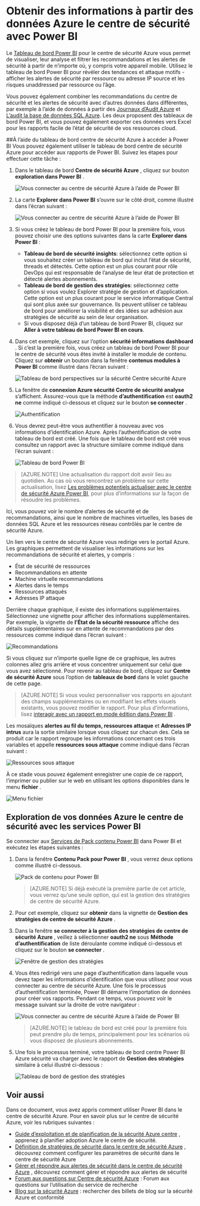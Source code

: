 <properties
   pageTitle="Obtenir des informations à partir des données Azure le centre de sécurité avec Power BI | Microsoft Azure"
   description="Le pack de contenu Azure sécurité Centre Power BI facilite la rechercher des alertes de sécurité, recommandations, attaque des ressources et des tendances, basé sur un jeu de données qui a été créé pour vos rapports."
   services="security-center"
   documentationCenter="na"
   authors="YuriDio"
   manager="swadhwa"
   editor=""/>

<tags
   ms.service="security-center"
   ms.devlang="na"
   ms.topic="hero-article"
   ms.tgt_pltfrm="na"
   ms.workload="na"
   ms.date="09/22/2016"
   ms.author="yurid"/>

# <a name="get-insights-from-azure-security-center-data-with-power-bi"></a>Obtenir des informations à partir des données Azure le centre de sécurité avec Power BI
Le [Tableau de bord Power BI](http://aka.ms/azure-security-center-power-bi) pour le centre de sécurité Azure vous permet de visualiser, leur analyse et filtrer les recommandations et les alertes de sécurité à partir de n’importe où, y compris votre appareil mobile. Utilisez le tableau de bord Power BI pour révéler des tendances et attaque motifs - afficher les alertes de sécurité par ressource ou adresse IP source et les risques unaddressed par ressource ou l’âge. 

Vous pouvez également combiner les recommandations du centre de sécurité et les alertes de sécurité avec d’autres données dans différentes, par exemple à l’aide de données à partir des [Journaux d’Audit Azure](https://powerbi.microsoft.com/blog/monitor-azure-audit-logs-with-power-bi/) et [L’audit la base de données SQL Azure](https://powerbi.microsoft.com/blog/monitor-your-azure-sql-database-auditing-activity-with-power-bi/). Les deux proposent des tableaux de bord Power BI, et vous pouvez également exporter ces données vers Excel pour les rapports facile de l’état de sécurité de vos ressources cloud.

##<a name="using-azure-security-center-dashboard-to-access-power-bi"></a>À l’aide du tableau de bord centre de sécurité Azure à accéder à Power BI
Vous pouvez également utiliser le tableau de bord centre de sécurité Azure pour accéder aux rapports de Power BI. Suivez les étapes pour effectuer cette tâche : 

1. Dans le tableau de bord **Centre de sécurité Azure** , cliquez sur bouton **exploration dans Power BI** .

    ![Vous connecter au centre de sécurité Azure à l’aide de Power BI](./media/security-center-powerbi/security-center-powerbi-fig1-new10.png) 

2. La carte **Explorer dans Power BI** s’ouvre sur le côté droit, comme illustré dans l’écran suivant :

    ![Vous connecter au centre de sécurité Azure à l’aide de Power BI](./media/security-center-powerbi/security-center-powerbi-fig1-new2.png)

3. Si vous créez le tableau de bord Power BI pour la première fois, vous pouvez choisir une des options suivantes dans la carte **Explorer dans Power BI** : 

    - **Tableau de bord de sécurité insights**: sélectionnez cette option si vous souhaitez créer un tableau de bord qui inclut l’état de sécurité, threads et détectés. Cette option est un plus courant pour rôle DevOps qui est responsable de l’analyse de leur état de protection et détecté alertes abonnements.
    - **Tableau de bord de gestion des stratégies**: sélectionnez cette option si vous voulez Explorer stratégie de gestion et d’application.  Cette option est un plus courant pour le service informatique Central qui sont plus axée sur gouvernance. Ils peuvent utiliser ce tableau de bord pour améliorer la visibilité et des idées sur adhésion aux stratégies de sécurité au sein de leur organisation.
    - Si vous disposez déjà d’un tableau de bord Power BI, cliquez sur **Aller à votre tableau de bord Power BI en cours**.

4. Dans cet exemple, cliquez sur l’option **sécurité informations dashboard** . Si c’est la première fois, vous créez un tableau de bord Power BI pour le centre de sécurité vous êtes invité à installer le module de contenu. Cliquez sur **obtenir** un bouton dans la fenêtre **contenus modules à Power BI** comme illustré dans l’écran suivant :

    ![Tableau de bord perspectives sur la sécurité Centre sécurité Azure](./media/security-center-powerbi/security-center-powerbi-fig1-new3.png)

5. La fenêtre de **connexion Azure sécurité Centre de sécurité analyse** s’affichent. Assurez-vous que la méthode **d’authentification** est **oauth2 ne** comme indiqué ci-dessous et cliquez sur le bouton **se connecter** .
    
    ![Authentification](./media/security-center-powerbi/security-center-powerbi-fig1-new4.png)

6. Vous devrez peut-être vous authentifier à nouveau avec vos informations d’identification Azure. Après l’authentification de votre tableau de bord est créé. Une fois que le tableau de bord est créé vous consultez un rapport avec la structure similaire comme indiqué dans l’écran suivant :

    ![Tableau de bord Power BI](./media/security-center-powerbi/security-center-powerbi-fig1-new5.png)


> [AZURE.NOTE] Une actualisation du rapport doit avoir lieu au quotidien. Au cas où vous rencontrez un problème sur cette actualisation, lisez [Les problèmes potentiels actualiser avec le centre de sécurité Azure Power BI](https://blogs.msdn.microsoft.com/azuresecurity/2016/04/07/azure-security-center-power-bi-refresh-fails/), pour plus d’informations sur la façon de résoudre les problèmes.

Ici, vous pouvez voir le nombre d’alertes de sécurité et de recommandations, ainsi que le nombre de machines virtuelles, les bases de données SQL Azure et les ressources réseau contrôlés par le centre de sécurité Azure.

Un lien vers le centre de sécurité Azure vous redirige vers le portail Azure. Les graphiques permettent de visualiser les informations sur les recommandations de sécurité et alertes, y compris :

- État de sécurité de ressources
- Recommandations en attente
- Machine virtuelle recommandations
- Alertes dans le temps
- Ressources attaqués
- Adresses IP attaque

Derrière chaque graphique, il existe des informations supplémentaires. Sélectionnez une vignette pour afficher des informations supplémentaires. Par exemple, la vignette de **l’État de la sécurité ressource** affiche des détails supplémentaires sur en attente de recommandations par des ressources comme indiqué dans l’écran suivant :

![Recommandations](./media/security-center-powerbi/security-center-powerbi-fig1-new6.png)

Si vous cliquez sur n’importe quelle ligne de ce graphique, les autres colonnes allez gris arrière et vous concentrer uniquement sur celui que vous avez sélectionné. Pour revenir au tableau de bord, cliquez sur **Centre de sécurité Azure** sous l’option de **tableaux de bord** dans le volet gauche de cette page.

> [AZURE.NOTE] Si vous voulez personnaliser vos rapports en ajoutant des champs supplémentaires ou en modifiant les effets visuels existants, vous pouvez modifier le rapport. Pour plus d’informations, lisez [interagir avec un rapport en mode édition dans Power BI](https://powerbi.microsoft.com/documentation/powerbi-service-interact-with-a-report-in-editing-view/) .

Les mosaïques **alertes au fil du temps, ressources attaque** et **Adresses IP intrus** aura la sortie similaire lorsque vous cliquez sur chacun des. Cela se produit car le rapport regroupe les informations concernant ces trois variables et appelle **ressources sous attaque** comme indiqué dans l’écran suivant :

![Ressources sous attaque](./media/security-center-powerbi/security-center-powerbi-fig1-new7.png)

À ce stade vous pouvez également enregistrer une copie de ce rapport, l’imprimer ou publier sur le web en utilisant les options disponibles dans le menu **fichier** .

![Menu fichier](./media/security-center-powerbi/security-center-powerbi-fig8.png)

## <a name="exploring-your-azure-security-center-data-with-power-bi-services"></a>Exploration de vos données Azure le centre de sécurité avec les services Power BI

Se connecter aux [Services de Pack contenu Power BI](https://msit.powerbi.com/groups/me/getdata/services) dans Power BI et exécutez les étapes suivantes :

1. Dans la fenêtre **Contenu Pack pour Power BI** , vous verrez deux options comme illustré ci-dessous.

    ![Pack de contenu pour Power BI](./media/security-center-powerbi/security-center-powerbi-fig1-new.png)

    >[AZURE.NOTE] Si déjà exécuté la première partie de cet article, vous verrez qu’une seule option, qui est la gestion des stratégies de centre de sécurité Azure.

2. Pour cet exemple, cliquez sur **obtenir** dans la vignette de **Gestion des stratégies de centre de sécurité Azure** .

3. Dans la fenêtre **se connecter à la gestion des stratégies de centre de sécurité Azure** , veillez à sélectionner **oauth2 ne** sous **Méthode d’authentification** de liste déroulante comme indiqué ci-dessous et cliquez sur le bouton **se connecter** .

    ![Fenêtre de gestion des stratégies](./media/security-center-powerbi/security-center-powerbi-fig1-new8.png)

4. Vous êtes redirigé vers une page d’authentification dans laquelle vous devez taper les informations d’identification que vous utilisez pour vous connecter au centre de sécurité Azure. Une fois le processus d’authentification terminée, Power BI démarre l’importation de données pour créer vos rapports. Pendant ce temps, vous pouvez voir le message suivant sur la droite de votre navigateur :

    ![Vous connecter au centre de sécurité Azure à l’aide de Power BI](./media/security-center-powerbi/security-center-powerbi-fig4.png)

    >[AZURE.NOTE] le tableau de bord est créé pour la première fois peut prendre plu de temps, principalement pour les scénarios où vous disposez de plusieurs abonnements. 

5. Une fois le processus terminé, votre tableau de bord centre Power BI Azure sécurité va charger avec le rapport de **Gestion des stratégies** similaire à celui illustré ci-dessous :

    ![Tableau de bord de gestion des stratégies](./media/security-center-powerbi/security-center-powerbi-fig1-new9.png)

## <a name="see-also"></a>Voir aussi
Dans ce document, vous avez appris comment utiliser Power BI dans le centre de sécurité Azure. Pour en savoir plus sur le centre de sécurité Azure, voir les rubriques suivantes :

- [Guide d’exploitation et de planification de la sécurité Azure centre](security-center-planning-and-operations-guide.md) , apprenez à planifier adoption Azure le centre de sécurité.
- [Définition de stratégies de sécurité dans le centre de sécurité Azure](security-center-policies.md) , découvrez comment configurer les paramètres de sécurité dans le centre de sécurité Azure
- [Gérer et répondre aux alertes de sécurité dans le centre de sécurité Azure](security-center-managing-and-responding-alerts.md) , découvrez comment gérer et répondre aux alertes de sécurité
- [Forum aux questions sur Centre de sécurité Azure](security-center-faq.md) : Forum aux questions sur l’utilisation du service de recherche
- [Blog sur la sécurité Azure](http://blogs.msdn.com/b/azuresecurity/) : rechercher des billets de blog sur la sécurité Azure et conformité
